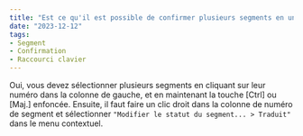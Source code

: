 ```yaml
---
title: "Est ce qu'il est possible de confirmer plusieurs segments en une seule fois sans avoir à faire [Ctrl+Entrée] à chaque fois ?"
date: "2023-12-12"
tags:
- Segment
- Confirmation
- Raccourci clavier
---
```


Oui, vous devez sélectionner plusieurs segments en cliquant sur leur numéro dans la colonne de gauche, et en maintenant la touche [Ctrl] ou [Maj.] enfoncée. 
Ensuite, il faut faire un clic droit dans la colonne de numéro de segment et sélectionner `"Modifier le statut du segment... > Traduit"` dans le menu contextuel.
